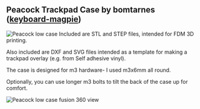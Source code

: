 ## Peacock Trackpad Case by bomtarnes ([keyboard-magpie](https://github.com/keyboard-magpie/))

![Peacock low case](https://imgur.com/0mE4lLrh.jpg)
Included are STL and STEP files, intended for FDM 3D printing.

Also included are DXF and SVG files intended as a template for making a trackpad overlay (e.g. from Self adhesive vinyl).

The case is designed for m3 hardware- I used m3x6mm all round.

Optionally, you can use longer m3 bolts to tilt the back of the case up for comfort.

![Peacock low case fusion 360 view](https://imgur.com/ODhpnVRh.jpg)
